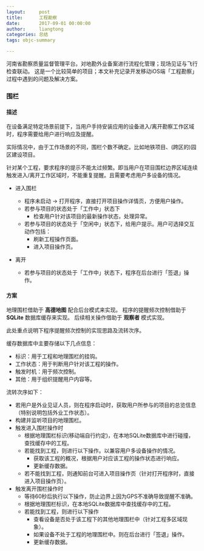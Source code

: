```yaml
---
layout:     post
title:      工程勘察
date:       2017-09-01 00:00:00
author:     liangtong
categories: 总结
tags: objc-summary

---
```

河南省勘察质量监督管理平台。对地勘外业备案进行流程化管理；现场见证与飞行检查联动。
这是一个比较简单的项目；本文补充记录开发移动iOS端「工程勘察」过程中遇到的问题及解决方案。

<!-- more -->

### 围栏

#### 描述

在设备满足特定场景前提下，当用户手持安装应用的设备进入/离开勘察工作区域时，程序需要给用户进行响应及提醒。

实际情况中，由于工作场景的不同，围栏个数不确定。比如地铁项目、(跨区的)园区建设项目。

针对某个工程，要求程序的提示不能太过频繁。即当用户在项目围栏边界区域连续触发进入/离开工作区域时，不能重复提醒。且需要考虑用户多设备的情况。

 + 进入围栏
    + 程序未启动 -> 打开程序，直接打开项目操作详情页，方便用户操作。
    + 若参与项目的状态处于「工作中」状态下
      + 检查用户针对该项目的最新操作状态，处理异常。
    + 若参与项目的状态处于「空闲中」状态下，给用户提示。用户可选择交互动作包括：
      + 刷新工程操作页面。
      + 进入项目操作页。

 + 离开
    + 若参与项目的状态处于「工作中」状态下，程序在后台进行「签退」操作。

#### 方案

地理围栏借助于 **高德地图** 配合后台模式来实现。
程序的提醒频次控制借助于 **SQLite** 数据库缓存来实现。
后续相关操作借助于 **观察者** 模式实现。

此处重点说明下程序提醒频次控制的实现思路及流转次序。

缓存数据库中主要存储以下几点信息：
 + 标识：用于工程和地理围栏的挂钩。
 + 工作状态：用于判断用户针对该工程的操作。
 + 触发时机：用于频次控制。
 + 其他：用于组织提醒用户内容等。


流转次序如下：
 + 若用户是外业见证人员，则在程序启动时，获取用户所参与的项目的总览信息（特别说明包括外业工作状态）。 
 + 构建并监听项目的地理围栏。
 + 触发进入围栏操作时
     + 根据地理围栏标识(移动端自行约定)，在本地SQLite数据库中进行碰撞，查找缓存中的工程。
     + 若能找到工程，则进行以下操作。以兼容用户多设备操作的情况。
       + 获取该工程的概况，根据用户对应该工程的操作状态进行响应。
       + 更新缓存数据。
     + 若不能找到工程，则通知前台可进入项目操作页（针对打开程序时，直接进入项目操作页）。
 + 触发离开围栏操作时
     + 等待60秒后执行以下操作，防止边界上因为GPS不准确导致提醒不准确。
     + 根据地理围栏标识，在本地SQLite数据库中查找缓存中的工程。
     + 若能找到工程，则进行以下操作
       + 查看设备是否处于该工程下的其他地理围栏中（针对工程多区域现象）。
       + 如果设备不处于工程的地理围栏中。则在后台进行「签退」操作。
       + 更新缓存数据。



